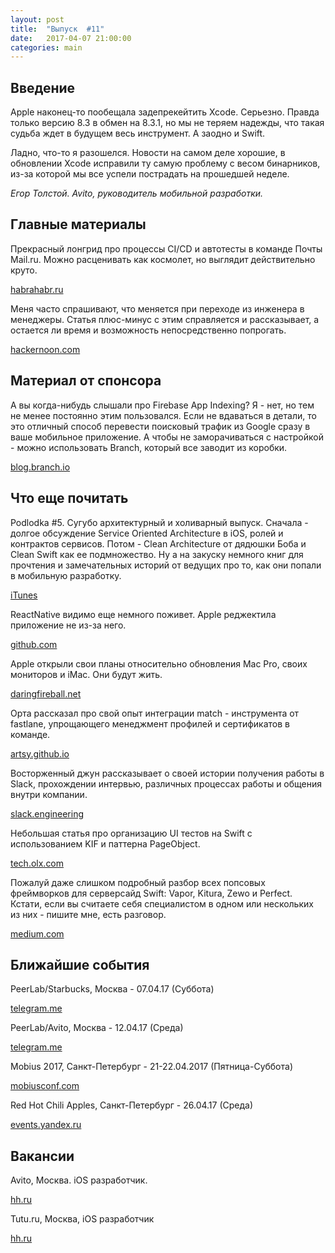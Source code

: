 ```yaml
---
layout: post
title:  "Выпуск  #11"
date:   2017-04-07 21:00:00
categories: main
---
```


## Введение

Apple наконец-то пообещала задепрекейтить Xcode. Серьезно. Правда только версию 8.3 в обмен на 8.3.1, но мы не теряем надежды, что такая судьба ждет в будущем весь инструмент. А заодно и Swift.

Ладно, что-то я разошелся. Новости на самом деле хорошие, в обновлении Xcode исправили ту самую проблему с весом бинарников, из-за которой мы все успели пострадать на прошедшей неделе.

*Егор Толстой. Avito, руководитель мобильной разработки.*

## Главные материалы

Прекрасный лонгрид про процессы CI/CD и автотесты в команде Почты Mail.ru. Можно расценивать как космолет, но выглядит действительно круто.

[habrahabr.ru](https://habrahabr.ru/company/mailru/blog/325552)

Меня часто спрашивают, что меняется при переходе из инженера в менеджеры. Статья плюс-минус с этим справляется и рассказывает, а остается ли время и возможность непосредственно попрогать.

[hackernoon.com](https://hackernoon.com/from-engineer-to-manager-keeping-your-technical-skills-40579cc8ea00)

## Материал от спонсора

А вы когда-нибудь слышали про Firebase App Indexing? Я - нет, но тем не менее постоянно этим пользовался. Если не вдаваться в детали, то это отличный способ перевести поисковый трафик из Google сразу в ваше мобильное приложение. А чтобы не заморачиваться с настройкой - можно использовать Branch, который все заводит из коробки.

[blog.branch.io](https://blog.branch.io/how-to-set-up-an-amp-site-for-firebase-app-indexing-android-or-ios/?utm_source=newslettersponsor&utm_medium=iOSGoodReads&utm_content=ampforappindexing)

## Что еще почитать

Podlodka #5. Сугубо архитектурный и холиварный выпуск. Сначала - долгое обсуждение Service Oriented Architecture в iOS, ролей и контрактов сервисов. Потом - Clean Architecture от дядюшки Боба и Clean Swift как ее подмножество. Ну а на закуску немного книг для прочтения и замечательных историй от ведущих про то, как они попали в мобильную разработку.

[iTunes](http://apple.co/2n3GZRM)

ReactNative видимо еще немного поживет. Apple реджектила приложение не из-за него.

[github.com](https://github.com/facebook/react-native/issues/13011#issuecomment-291397943)

Apple открыли свои планы относительно обновления Mac Pro, своих мониторов и iMac. Они будут жить.

[daringfireball.net](http://daringfireball.net/2017/04/the_mac_pro_lives)

Орта рассказал про свой опыт интеграции match - инструмента от fastlane, упрощающего менеджмент профилей и сертификатов в команде.

[artsy.github.io](http://artsy.github.io/blog/2017/04/05/what-is-fastlane-match/)

Восторженный джун рассказывает о своей истории получения работы в Slack, прохождении интервью, различных процессах работы и общения внутри компании.

[slack.engineering](https://slack.engineering/how-slack-supports-junior-engineers-89f6dcfe74a1)

Небольшая статья про организацию UI тестов на Swift с использованием KIF и паттерна PageObject.

[tech.olx.com](https://tech.olx.com/generic-approach-to-ios-ui-tests-in-swift-f32cd77d10ef)

Пожалуй даже слишком подробный разбор всех попсовых фреймворков для серверсайд Swift: Vapor, Kitura, Zewo и Perfect. Кстати, если вы считаете себя специалистом в одном или нескольких из них - пишите мне, есть разговор.

[medium.com](https://medium.com/@rymcol/current-features-benefits-of-the-top-server-side-swift-frameworks-b15b4f2d7bc3)

## Ближайшие события

PeerLab/Starbucks, Москва - 07.04.17 (Суббота)

[telegram.me](https://telegram.me/peerlabmoscow)

PeerLab/Avito, Москва - 12.04.17 (Среда)

[telegram.me](https://telegram.me/peerlabmoscow)

Mobius 2017, Санкт-Петербург - 21-22.04.2017 (Пятница-Суббота)

[mobiusconf.com](https://mobiusconf.com/)

Red Hot Chili Apples, Санкт-Петербург - 26.04.17 (Среда)

[events.yandex.ru](https://events.yandex.ru/events/meetings/26-april-2017/)

## Вакансии

Avito, Москва. iOS разработчик.

[hh.ru](https://hh.ru/vacancy/15112449)

Tutu.ru, Москва, iOS разработчик

[hh.ru](https://hh.ru/vacancy/15275592)
